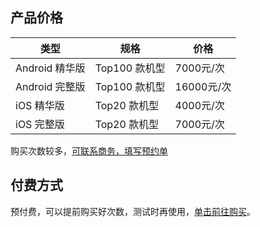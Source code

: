 

## 产品价格

|类型| 规格 | 价格 |
|---------|---------|---------|
|Android 精华版| Top100 款机型 | 7000元/次 |
|Android 完整版| Top100 款机型 | 16000元/次 |
|iOS 精华版| Top20 款机型 | 4000元/次 |
|iOS 完整版| Top20 款机型 | 7000元/次 |

购买次数较多，<a target="_blank" 
href="https://console.cloud.tencent.com/wetest/expert/reserve">可联系商务，填写预约单</a>

## 付费方式
预付费，可以提前购买好次数，测试时再使用，[单击前往购买](https://buy.cloud.tencent.com/wetest?product=1001  )。


